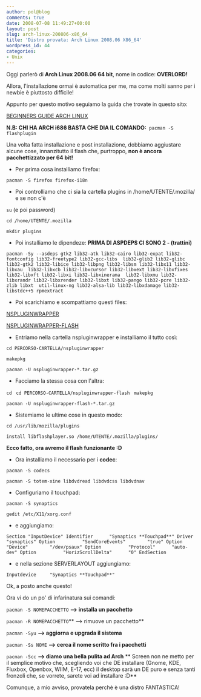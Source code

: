 ```yaml
---
author: pol@blog
comments: true
date: 2008-07-08 11:49:27+00:00
layout: post
slug: arch-linux-200806-x86_64
title: 'Distro provata: Arch Linux 2008.06 X86_64'
wordpress_id: 44
categories:
- Unix
---
```


Oggi parlerò di **Arch Linux 2008.06 64 bit**, nome in codice: **OVERLORD!**

Allora, l'installazione ormai è automatica per me, ma come molti sanno per i newbie è piuttosto difficile!

Appunto per questo motivo seguiamo la guida che trovate in questo sito:

[BEGINNERS GUIDE ARCH LINUX](http://www.archlinux.it/wiki/index.php?title=Beginners_Guide_(Italiano)#DON.27T_PANIC.21)

**N.B: CHI HA ARCH i686 BASTA CHE DIA IL COMANDO:**` pacman -S flashplugin`

Una volta fatta installazione e post installazione, dobbiamo aggiustare alcune cose, innanzitutto il flash che, purtroppo, **non è ancora pacchettizzato per 64 bit!**



	
  * Per prima cosa installiamo firefox:


`pacman -S firefox firefox-i18n`



	
  * Poi controlliamo che ci sia la cartella plugins in /home/UTENTE/.mozilla/ e se non c'è


`su` (e poi password)

`cd /home/UTENTE/.mozilla`

`mkdir plugins`



	
  * Poi installiamo le dipendeze: **PRIMA DI ASPDEPS CI SONO 2 - (trattini)**


`pacman -Sy --asdeps gtk2 lib32-atk lib32-cairo lib32-expat lib32-fontconfig lib32-freetype2 lib32-gcc-libs 
lib32-glib2 lib32-glibc lib32-gtk2 lib32-libice lib32-libpng lib32-libsm lib32-libx11 lib32-libxau 
lib32-libxcb lib32-libxcursor lib32-libxext lib32-libxfixes lib32-libxft lib32-libxi lib32-libxinerama 
lib32-libxmu lib32-libxrandr lib32-libxrender lib32-libxt lib32-pango lib32-pcre lib32-zlib libxt 
util-linux-ng lib32-alsa-lib lib32-libxdamage lib32-libstdc++5 rpmextract`



	
  * Poi scarichiamo e scompattiamo questi files:


[NSPLUGINWRAPPER](http://aur.archlinux.org/packages/nspluginwrapper/nspluginwrapper.tar.gz)

[NSPLUGINWRAPPER-FLASH](http://aur.archlinux.org/packages/nspluginwrapper-flash/nspluginwrapper-flash.tar.gz)



	
  * Entriamo nella cartella nspluginwrapper e installiamo il tutto così:


`cd PERCORSO-CARTELLA/nspluginwrapper`

`makepkg`

`pacman -U nspluginwrapper-*.tar.gz`



	
  * Facciamo la stessa cosa con l'altra:


`cd`
`
cd PERCORSO-CARTELLA/nspluginwrapper-flash`
`
makepkg`

`pacman -U nspluginwrapper-flash-*.tar.gz`



	
  * Sistemiamo le ultime cose in questo modo:


`cd /usr/lib/mozilla/plugins`

`install libflashplayer.so /home/UTENTE/.mozilla/plugins/`

**Ecco fatto, ora avremo il flash funzionante :D**



	
  * Ora installiamo il necessario per i **codec**:


`pacman -S codecs`

`pacman -S totem-xine libdvdread libdvdcss libdvdnav`



	
  * Configuriamo il touchpad:


`pacman -S synaptics`

`gedit /etc/X11/xorg.conf`



	
  * e aggiungiamo:


`Section "InputDevice"
Identifier      "Synaptics **Touchpad**"
Driver          "synaptics"
Option          "SendCoreEvents"        "true"
Option          "Device"        "/dev/psaux"
Option          "Protocol"      "auto-dev"
Option          "HorizScrollDelta"      "0"
EndSection`



	
  * e nella sezione SERVERLAYOUT aggiungiamo:


`Inputdevice     "Synaptics **Touchpad**"`

Ok, a posto anche questo!

Ora vi do un po' di infarinatura sui comandi:

`pacman -S NOMEPACCHETTO` **--> installa un pacchetto**

`pacman -R NOMEPACCHETTO`** --> rimuove un pacchetto**

`pacman -Syu` **--> aggiorna e upgrada il sistema**

`pacman -Ss NOME` **--> cerca il nome scritto fra i pacchetti**

`pacman -Scc` **--> diamo una bella pulita ad Arch**
**
Screen non ne metto per il semplice motivo che, scegliendo voi che DE installare (Gnome, KDE, Fluxbox, Openbox, WIIM, E-17, ecc) il desktop sarà un DE puro e senza tanti fronzoli che, se vorrete, sarete voi ad installare :D**

Comunque, a mio avviso, provatela perchè è una distro FANTASTICA!
